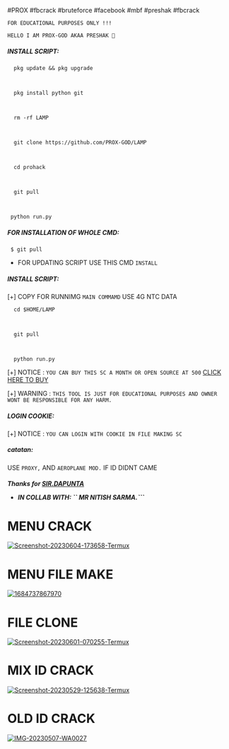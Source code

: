 #PROX #fbcrack #bruteforce #facebook #mbf #preshak #fbcrack

  

 ``FOR EDUCATIONAL PURPOSES ONLY !!!`` 

 ``HELLO I AM PROX-GOD AKAA PRESHAK 🐰``

 <h5 align="left">INSTALL SCRIPT:</h5> 

  

      pkg update && pkg upgrade 

  

      pkg install python git 

      

      rm -rf LAMP 

  

      git clone https://github.com/PROX-GOD/LAMP



      cd prohack 

      

      git pull 

  

     python run.py 

  

 <h5 align="left">FOR INSTALLATION OF WHOLE CMD:</h5> 

  

     $ git pull 

      

 - FOR UPDATING SCRIPT USE THIS CMD ```INSTALL``` 

  

 <h5 align="left">INSTALL SCRIPT:</h5> 

  

[+] COPY FOR RUNNIMG ```MAIN COMMAMD``` USE 4G NTC DATA

  

      cd $HOME/LAMP

  

      git pull 

  

      python run.py 

  

 [+] NOTICE :  ```YOU CAN BUY THIS SC A MONTH OR OPEN SOURCE AT 500``` <a href="https://wa.me/+9745477990">CLICK HERE TO BUY</a> 

  

  [+] WARNING : ```THIS TOOL IS JUST FOR EDUCATIONAL PURPOSES AND OWNER WONT BE RESPONSIBLE FOR ANY HARM.``` 

 

  

 <h5 align="left">LOGIN COOKIE:</h5> 

  [+] NOTICE : ```YOU CAN LOGIN WITH COOKIE IN FILE MAKING SC ``` 

 <h5 align="left">catatan:</h5> 

  

 USE   ```PROXY,``` AND ```AEROPLANE MOD.``` IF ID DIDNT CAME

  

 <h5 align="left">Thanks for <a href="https://github.com/Dapunta">SIR.DAPUNTA</a> 

  

 - IN COLLAB WITH: `` MR NITISH SARMA.```

# MENU CRACK

<a href="https://ibb.co/vQ2zW21"><img src="https://i.ibb.co/vQ2zW21/Screenshot-20230604-173658-Termux.jpg" alt="Screenshot-20230604-173658-Termux" border="0"></a>

# MENU FILE MAKE

<a href="https://ibb.co/7vNcwVZ"><img src="https://i.ibb.co/VVpy7Dz/1684737867970.jpg" alt="1684737867970" border="0"></a>

 

 # FILE CLONE 

 <a href="https://ibb.co/Q9jGw47"><img src="https://i.ibb.co/Q9jGw47/Screenshot-20230601-070255-Termux.jpg" alt="Screenshot-20230601-070255-Termux" border="0"></a>

 

 

 # MIX ID CRACK
<a href="https://ibb.co/zP5NnTJ"><img src="https://i.ibb.co/zP5NnTJ/Screenshot-20230529-125638-Termux.jpg" alt="Screenshot-20230529-125638-Termux" border="0"></a>

 # OLD ID CRACK

 <a href="https://imgbb.com/"><img src="https://i.ibb.co/BcCNWYq/IMG-20230507-WA0027.jpg" alt="IMG-20230507-WA0027" border="0"></a>
